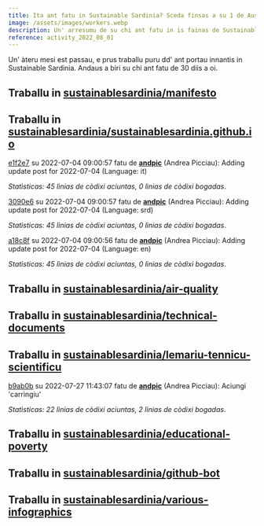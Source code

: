 ```yaml
---
title: Ita ant fatu in Sustainable Sardinia? Sceda finsas a su 1 de Austu 2022
image: /assets/images/workers.webp
description: Un' arresumu de su chi ant fatu in is fainas de Sustainable Sardinia in su mesi passau.
reference: activity_2022_08_01
---
```


Un' àteru mesi est passau, e prus traballu puru dd' ant portau innantis in Sustainable Sardinia. Andaus a biri su chi ant fatu de 30 diis a oi.

## Traballu in [sustainablesardinia/manifesto](https://github.com/sustainablesardinia/manifesto)

## Traballu in [sustainablesardinia/sustainablesardinia.github.io](https://github.com/sustainablesardinia/sustainablesardinia.github.io)

[e1f2e7](https://github.com/sustainablesardinia/sustainablesardinia.github.io/commit/e1f2e7d1d75b154840655eafa3246736ca611294) su 2022-07-04 09:00:57 fatu de **[andpic](https://github.com/andpic)** (Andrea Picciau): Adding update post for 2022-07-04 (Language: it)

_Statìsticas: 45 lìnias de còdixi aciuntas, 0 lìnias de còdixi bogadas_.

[3090e6](https://github.com/sustainablesardinia/sustainablesardinia.github.io/commit/3090e6b773a10bea38a6ce177ee721e888fff370) su 2022-07-04 09:00:57 fatu de **[andpic](https://github.com/andpic)** (Andrea Picciau): Adding update post for 2022-07-04 (Language: srd)

_Statìsticas: 45 lìnias de còdixi aciuntas, 0 lìnias de còdixi bogadas_.

[a18c8f](https://github.com/sustainablesardinia/sustainablesardinia.github.io/commit/a18c8f263d2d58fd87e420e835976ce62ff076dd) su 2022-07-04 09:00:56 fatu de **[andpic](https://github.com/andpic)** (Andrea Picciau): Adding update post for 2022-07-04 (Language: en)

_Statìsticas: 45 lìnias de còdixi aciuntas, 0 lìnias de còdixi bogadas_.

## Traballu in [sustainablesardinia/air-quality](https://github.com/sustainablesardinia/air-quality)

## Traballu in [sustainablesardinia/technical-documents](https://github.com/sustainablesardinia/technical-documents)

## Traballu in [sustainablesardinia/lemariu-tennicu-scientificu](https://github.com/sustainablesardinia/lemariu-tennicu-scientificu)

[b9ab0b](https://github.com/sustainablesardinia/lemariu-tennicu-scientificu/commit/b9ab0b1d1d295144776a215e79a3a9e4adcae6cb) su 2022-07-27 11:43:07 fatu de **[andpic](https://github.com/andpic)** (Andrea Picciau): Aciungi 'carrìngiu'

_Statìsticas: 22 lìnias de còdixi aciuntas, 2 lìnias de còdixi bogadas_.

## Traballu in [sustainablesardinia/educational-poverty](https://github.com/sustainablesardinia/educational-poverty)

## Traballu in [sustainablesardinia/github-bot](https://github.com/sustainablesardinia/github-bot)

## Traballu in [sustainablesardinia/various-infographics](https://github.com/sustainablesardinia/various-infographics)

